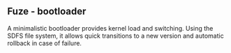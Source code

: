 ## Fuze - bootloader

A minimalistic bootloader provides kernel load and switching. Using the SDFS file system, it allows quick transitions to a new version and automatic rollback in case of failure.